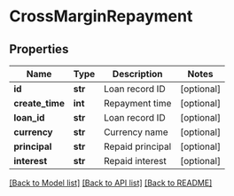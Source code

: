# CrossMarginRepayment

## Properties
Name | Type | Description | Notes
------------ | ------------- | ------------- | -------------
**id** | **str** | Loan record ID | [optional] 
**create_time** | **int** | Repayment time | [optional] 
**loan_id** | **str** | Loan record ID | [optional] 
**currency** | **str** | Currency name | [optional] 
**principal** | **str** | Repaid principal | [optional] 
**interest** | **str** | Repaid interest | [optional] 

[[Back to Model list]](../README.md#documentation-for-models) [[Back to API list]](../README.md#documentation-for-api-endpoints) [[Back to README]](../README.md)


